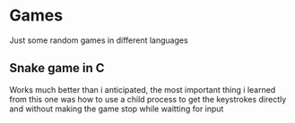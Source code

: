 # Games
Just some random games in different languages

## Snake game in C
Works much better than i anticipated, the most important thing i learned 
from this one was how to use a child process to get the keystrokes directly and without making the game stop while waitting for input
